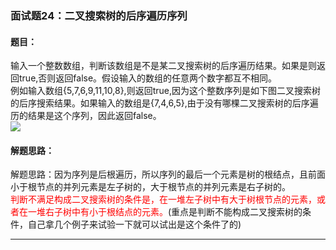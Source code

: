 ### 面试题24：二叉搜索树的后序遍历序列

#### 题目：
输入一个整数数组，判断该数组是不是某二叉搜索树的后序遍历结果。如果是则返回true,否则返回false。假设输入的数组的任意两个数字都互不相同。<br/>
例如输入数组{5,7,6,9,11,10,8},则返回true,因为这个整数序列是如下图二叉搜索树的后序搜索结果。如果输入的数组是{7,4,6,5},由于没有哪棵二叉搜索树的后序遍历的结果是这个序列，因此返回false。<br/>
<img src="https://raw.githubusercontent.com/KANLON/algorithmDemo/master/image/squence_of_BST.PNG"/>


#### 解题思路：
解题思路：因为序列是后根遍历，所以序列的最后一个元素是树的根结点，且前面小于根节点的并列元素是左子树的，大于根节点的并列元素是右子树的。<br/><font color="red">判断不满足构成二叉搜索树的条件是，在一堆左子树中有大于树根节点的元素，或者在一堆右子树中有小于根结点的元素。</font>(重点是判断不能构成二叉搜索树的条件，自己拿几个例子来试验一下就可以试出是这个条件了的)
<hr/>
